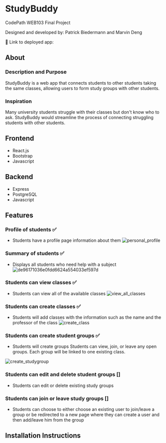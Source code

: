 # StudyBuddy
CodePath WEB103 Final Project

Designed and developed by: Patrick Biedermann and Marvin Deng

🔗 Link to deployed app:

## About

### Description and Purpose
StudyBuddy is a web app that connects students to other students taking the same classes, allowing users to form study groups with other students.

### Inspiration
Many university students struggle with their classes but don't know who to ask. StudyBuddy would streamline the process of connecting struggling students with other students.

## Frontend
- React.js
- Bootstrap
- Javascript

## Backend
- Express
- PostgreSQL
- Javascript

## Features

### Profile of students ✅
- Students have a profile page information about them
![personal_profile](https://github.com/Marvin-Deng/TutorMe/assets/41402962/23661b90-24c8-4d5d-ac85-2126347b4264)

### Summary of students ✅
- Displays all students who need help with a subject
![de96171036e0fdd6624a554033ef597d](https://github.com/Marvin-Deng/TutorMe/assets/41402962/7a6be364-4ea0-4e78-b7b5-36fba2eb0f72)

### Students can view classes ✅
- Students can view all of the available classes
![view_all_classes](https://github.com/Marvin-Deng/TutorMe/assets/41402962/75a525dd-da8d-457d-bc22-5c87c9e1c1c3)

### Students can create classes  ✅
- Students will add classes with the information such as the name and the professor of the class
![create_class](https://github.com/Marvin-Deng/TutorMe/assets/41402962/76ec2232-5d22-4746-babe-e0831854fc9a)


### Students can create student groups  ✅
- Students will create groups Students can view, join, or leave any open groups. Each group will be linked to one existing class.

![create_studygroup](https://github.com/Marvin-Deng/TutorMe/assets/41402962/00fdf324-5158-4b97-9816-1633af6c9220)


### Students can edit and delete student groups []
- Students can edit or delete existing study groups

### Students can join or leave study groups []
- Students can choose to either choose an existing user to join/leave a group or be redirected to a new page where they can create a user and then add/leave him from the group



## Installation Instructions

